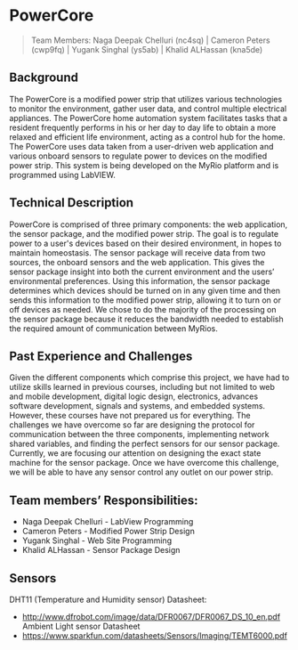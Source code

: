 # PowerCore
> Team Members:  Naga Deepak Chelluri (nc4sq) | Cameron Peters (cwp9fq) | Yugank Singhal (ys5ab) | Khalid AL­Hassan (kna5de)

## Background
The PowerCore is a modified power strip that utilizes various technologies to monitor the environment, gather user data, and control multiple electrical appliances. The PowerCore home automation system facilitates tasks that a resident frequently performs in his or her day to day life to obtain a more relaxed and efficient life environment, acting as a control hub for the home. The PowerCore uses data taken from a user-driven web application and various onboard sensors to regulate power to devices on the modified power strip. This system is being developed on the MyRio platform and is programmed using LabVIEW. 

## Technical Description
PowerCore is comprised of three primary components: the web application, the sensor package, and the modified power strip. The goal is to regulate power to a user's devices based on their desired environment, in hopes to maintain homeostasis. The sensor package will receive data from two sources, the onboard sensors and the web application. This gives the sensor package insight into both the current environment and the users’ environmental preferences. Using this information, the sensor package determines which devices should be turned on in any given time and then sends this information to the modified power strip, allowing it to turn on or off devices as needed. We chose to do the majority of the processing on the sensor package because it reduces the bandwidth needed to establish the required amount of communication between MyRios.

## Past Experience and Challenges 
Given the different components which comprise this project, we have had to utilize skills learned in previous courses, including but not limited to web and mobile development, digital logic design, electronics, advances software development, signals and systems, and embedded systems. However, these courses have not prepared us for everything. The challenges we have overcome so far are designing the protocol for communication between the three components, implementing network shared variables, and finding the perfect sensors for our sensor package. Currently, we are focusing our attention on designing the exact state machine for the sensor package. Once we have overcome this challenge, we will be able to have any sensor control any outlet on our power strip.

## Team members’ Responsibilities:
* Naga Deepak Chelluri - LabView Programming
* Cameron Peters  - Modified Power Strip Design
* Yugank Singhal - Web Site Programming
* Khalid AL­Hassan - Sensor Package Design

## Sensors
DHT11 (Temperature and Humidity sensor) Datasheet:
* http://www.dfrobot.com/image/data/DFR0067/DFR0067_DS_10_en.pdf
Ambient Light sensor Datasheet
* https://www.sparkfun.com/datasheets/Sensors/Imaging/TEMT6000.pdf
